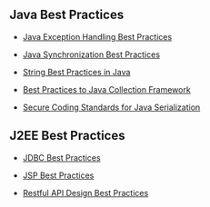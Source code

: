 <div dir="ltr" style="text-align: left;" trbidi="on">
<h2 style="text-align: left;">
Java Best Practices</h2>
<div>
<div style="text-align: left;">
</div>
<ul style="text-align: left;">
<li><a href="http://www.javaguides.net/2018/06/guide-to-java-exception-handling-best-practices.html" target="_blank">Java Exception Handling Best Practices</a></li>
</ul>
<ul style="text-align: left;">
<li><a href="http://www.javaguides.net/2018/06/java-synchronization-best-practices.html" target="_blank">Java Synchronization Best Practices</a></li>
</ul>
<ul style="text-align: left;">
<li><a href="http://www.javaguides.net/2018/06/guide-to-string-best-practices-in-java.html" target="_blank">String Best Practices in Java</a></li>
</ul>
<ul style="text-align: left;">
<li><a href="http://www.javaguides.net/2018/06/guide-to-best-practices-to-java.html" target="_blank">Best Practices to Java Collection Framework</a></li>
</ul>
<ul style="text-align: left;">
<li><a href="http://www.javaguides.net/2018/07/secure-coding-standards-for-java-serialization7.html" target="_blank">Secure Coding Standards for Java Serialization</a></li>
</ul>
</div>
<div>
<h2>
J2EE Best Practices</h2>
</div>
<div>
<div>
<div style="text-align: left;">
</div>
<ul style="text-align: left;">
<li><a href="http://www.javaguides.net/2018/06/guide-to-jdbc-best-practices.html" target="_blank">JDBC Best Practices</a></li>
</ul>
<ul style="text-align: left;">
<li><a href="http://www.javaguides.net/2018/06/jsp-best-practices.html" target="_blank">JSP Best Practices</a></li>
</ul>
<ul style="text-align: left;">
<li><a href="http://www.javaguides.net/2018/06/restful-api-design-best-practices.html" target="_blank">Restful API Design Best Practices</a></li>
</ul>
</div>
</div>
</div>
